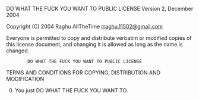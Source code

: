 DO WHAT THE FUCK YOU WANT TO PUBLIC LICENSE 
                    Version 2, December 2004 

 Copyright (C) 2004 Raghu AllTheTime <rraghu.11502@gmail.com> 

 Everyone is permitted to copy and distribute verbatim or modified 
 copies of this license document, and changing it is allowed as long 
 as the name is changed. 

            DO WHAT THE FUCK YOU WANT TO PUBLIC LICENSE 
   TERMS AND CONDITIONS FOR COPYING, DISTRIBUTION AND MODIFICATION 

  0. You just DO WHAT THE FUCK YOU WANT TO.